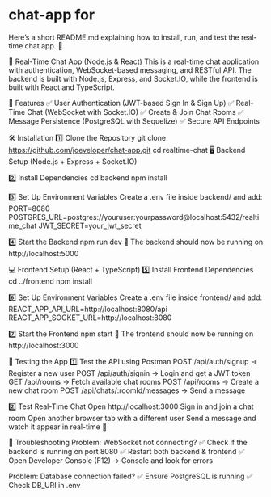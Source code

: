 # chat-app for 

Here’s a short README.md explaining how to install, run, and test the real-time chat app. 🚀

📌 Real-Time Chat App (Node.js & React)
This is a real-time chat application with authentication, WebSocket-based messaging, and RESTful API. The backend is built with Node.js, Express, and Socket.IO, while the frontend is built with React and TypeScript.

🚀 Features
✅ User Authentication (JWT-based Sign In & Sign Up)
✅ Real-Time Chat (WebSocket with Socket.IO)
✅ Create & Join Chat Rooms
✅ Message Persistence (PostgreSQL with Sequelize)
✅ Secure API Endpoints

🛠 Installation
1️⃣ Clone the Repository
git clone https://github.com/joeveloper/chat-app.git
cd realtime-chat
🖥 Backend Setup (Node.js + Express + Socket.IO)

2️⃣ Install Dependencies
cd backend
npm install

3️⃣ Set Up Environment Variables
Create a .env file inside backend/ and add:
PORT=8080
POSTGRES_URL=postgres://youruser:yourpassword@localhost:5432/realtime_chat
JWT_SECRET=your_jwt_secret

4️⃣ Start the Backend
npm run dev
🚀 The backend should now be running on http://localhost:5000

💻 Frontend Setup (React + TypeScript)
5️⃣ Install Frontend Dependencies
cd ../frontend
npm install

6️⃣ Set Up Environment Variables
Create a .env file inside frontend/ and add:
REACT_APP_API_URL=http://localhost:8080/api
REACT_APP_SOCKET_URL=http://localhost:8080

7️⃣ Start the Frontend
npm start
🎉 The frontend should now be running on http://localhost:3000

🧪 Testing the App
1️⃣ Test the API using Postman
POST /api/auth/signup → Register a new user
POST /api/auth/signin → Login and get a JWT token
GET /api/rooms → Fetch available chat rooms
POST /api/rooms → Create a new chat room
POST /api/chats/:roomId/messages → Send a message

2️⃣ Test Real-Time Chat
Open http://localhost:3000
Sign in and join a chat room
Open another browser tab with a different user
Send a message and watch it appear in real-time 🎉

🐞 Troubleshooting
Problem: WebSocket not connecting?
✅ Check if the backend is running on port 8080
✅ Restart both backend & frontend
✅ Open Developer Console (F12) → Console and look for errors

Problem: Database connection failed?
✅ Ensure PostgreSQL is running
✅ Check DB_URI in .env
